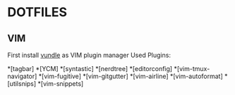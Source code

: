 # DOTFILES

## VIM
First install [vundle](https://www.github.com/VundleVim/Vundle.vim) as VIM plugin manager
Used Plugins:

*[tagbar]
*[YCM]
*[syntastic]
*[nerdtree]
*[editorconfig]
*[vim-tmux-navigator]
*[vim-fugitive]
*[vim-gitgutter]
*[vim-airline]
*[vim-autoformat]
*[utilsnips]
*[vim-snippets]

